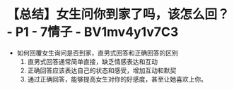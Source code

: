 # 【总结】女生问你到家了吗，该怎么回？ - P1 - 7情子 - BV1mv4y1v7C3

-   如何回覆女生询问是否到家，直男式回答和正确回答的区别
    1.  直男式回答通常简单直接，缺乏情感表达和互动
    2.  正确回答应该表达自己的状态和感受，增加互动和默契
    3.  通过正确回答，能够提高女生对你的好感度，甚至让她喜欢上你。